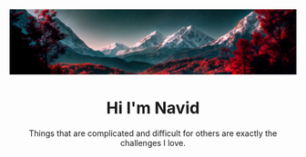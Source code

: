 <img src="./image.png" alt="image"/>
<div align="center">
  <h1> Hi I'm Navid</h1>
  <p>Things that are complicated and difficult for others are exactly the challenges I love.</p>
</div>
